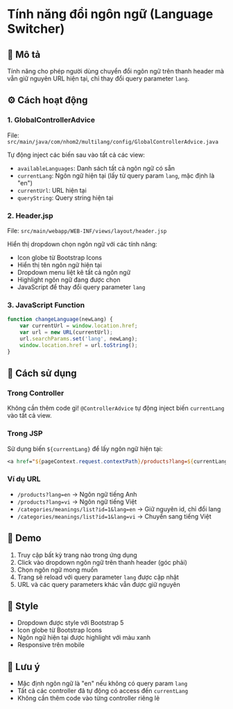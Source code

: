 # Tính năng đổi ngôn ngữ (Language Switcher)

## 📝 Mô tả
Tính năng cho phép người dùng chuyển đổi ngôn ngữ trên thanh header mà vẫn giữ nguyên URL hiện tại, chỉ thay đổi query parameter `lang`.

## ⚙️ Cách hoạt động

### 1. GlobalControllerAdvice
File: `src/main/java/com/nhom2/multilang/config/GlobalControllerAdvice.java`

Tự động inject các biến sau vào tất cả các view:
- `availableLanguages`: Danh sách tất cả ngôn ngữ có sẵn
- `currentLang`: Ngôn ngữ hiện tại (lấy từ query param `lang`, mặc định là "en")
- `currentUrl`: URL hiện tại
- `queryString`: Query string hiện tại

### 2. Header.jsp
File: `src/main/webapp/WEB-INF/views/layout/header.jsp`

Hiển thị dropdown chọn ngôn ngữ với các tính năng:
- Icon globe từ Bootstrap Icons
- Hiển thị tên ngôn ngữ hiện tại
- Dropdown menu liệt kê tất cả ngôn ngữ
- Highlight ngôn ngữ đang được chọn
- JavaScript để thay đổi query parameter `lang`

### 3. JavaScript Function
```javascript
function changeLanguage(newLang) {
    var currentUrl = window.location.href;
    var url = new URL(currentUrl);
    url.searchParams.set('lang', newLang);
    window.location.href = url.toString();
}
```

## 🎯 Cách sử dụng

### Trong Controller
Không cần thêm code gì! `@ControllerAdvice` tự động inject biến `currentLang` vào tất cả view.

### Trong JSP
Sử dụng biến `${currentLang}` để lấy ngôn ngữ hiện tại:

```jsp
<a href="${pageContext.request.contextPath}/products?lang=${currentLang}">Products</a>
```

### Ví dụ URL
- `/products?lang=en` → Ngôn ngữ tiếng Anh
- `/products?lang=vi` → Ngôn ngữ tiếng Việt
- `/categories/meanings/list?id=1&lang=en` → Giữ nguyên id, chỉ đổi lang
- `/categories/meanings/list?id=1&lang=vi` → Chuyển sang tiếng Việt

## 🚀 Demo
1. Truy cập bất kỳ trang nào trong ứng dụng
2. Click vào dropdown ngôn ngữ trên thanh header (góc phải)
3. Chọn ngôn ngữ mong muốn
4. Trang sẽ reload với query parameter `lang` được cập nhật
5. URL và các query parameters khác vẫn được giữ nguyên

## 🎨 Style
- Dropdown được style với Bootstrap 5
- Icon globe từ Bootstrap Icons
- Ngôn ngữ hiện tại được highlight với màu xanh
- Responsive trên mobile

## 📌 Lưu ý
- Mặc định ngôn ngữ là "en" nếu không có query param `lang`
- Tất cả các controller đã tự động có access đến `currentLang`
- Không cần thêm code vào từng controller riêng lẻ
